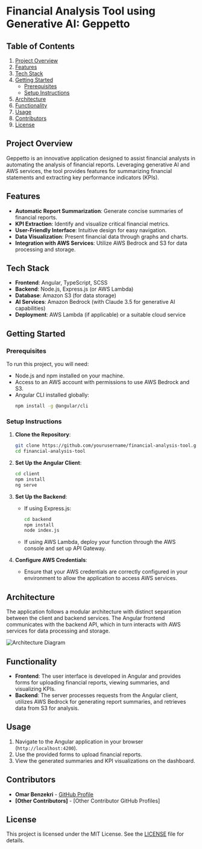 # Financial Analysis Tool using Generative AI: Geppetto

## Table of Contents
1. [Project Overview](#project-overview)
2. [Features](#features)
3. [Tech Stack](#tech-stack)
4. [Getting Started](#getting-started)
   - [Prerequisites](#prerequisites)
   - [Setup Instructions](#setup-instructions)
5. [Architecture](#architecture)
6. [Functionality](#functionality)
7. [Usage](#usage)
8. [Contributors](#contributors)
9. [License](#license)

## Project Overview
Geppetto is an innovative application designed to assist financial analysts in automating the analysis of financial reports. Leveraging generative AI and AWS services, the tool provides features for summarizing financial statements and extracting key performance indicators (KPIs).

## Features
- **Automatic Report Summarization**: Generate concise summaries of financial reports.
- **KPI Extraction**: Identify and visualize critical financial metrics.
- **User-Friendly Interface**: Intuitive design for easy navigation.
- **Data Visualization**: Present financial data through graphs and charts.
- **Integration with AWS Services**: Utilize AWS Bedrock and S3 for data processing and storage.

## Tech Stack
- **Frontend**: Angular, TypeScript, SCSS
- **Backend**: Node.js, Express.js (or AWS Lambda)
- **Database**: Amazon S3 (for data storage)
- **AI Services**: Amazon Bedrock (with Claude 3.5 for generative AI capabilities)
- **Deployment**: AWS Lambda (if applicable) or a suitable cloud service

## Getting Started

### Prerequisites
To run this project, you will need:
- Node.js and npm installed on your machine.
- Access to an AWS account with permissions to use AWS Bedrock and S3.
- Angular CLI installed globally:
  ```bash
  npm install -g @angular/cli
  ```

### Setup Instructions
1. **Clone the Repository**:
   ```bash
   git clone https://github.com/yourusername/financial-analysis-tool.git
   cd financial-analysis-tool
   ```

2. **Set Up the Angular Client**:
   ```bash
   cd client
   npm install
   ng serve
   ```

3. **Set Up the Backend**:
   - If using Express.js:
     ```bash
     cd backend
     npm install
     node index.js
     ```

   - If using AWS Lambda, deploy your function through the AWS console and set up API Gateway.

4. **Configure AWS Credentials**:
   - Ensure that your AWS credentials are correctly configured in your environment to allow the application to access AWS services.

## Architecture
The application follows a modular architecture with distinct separation between the client and backend services. The Angular frontend communicates with the backend API, which in turn interacts with AWS services for data processing and storage.

![Architecture Diagram](./docs/architecture.png) <!-- Replace with actual diagram -->

## Functionality
- **Frontend**: The user interface is developed in Angular and provides forms for uploading financial reports, viewing summaries, and visualizing KPIs.
- **Backend**: The server processes requests from the Angular client, utilizes AWS Bedrock for generating report summaries, and retrieves data from S3 for analysis.

## Usage
1. Navigate to the Angular application in your browser (`http://localhost:4200`).
2. Use the provided forms to upload financial reports.
3. View the generated summaries and KPI visualizations on the dashboard.

## Contributors
- **Omar Benzekri** - [GitHub Profile](https://github.com/o-benz)
- **[Other Contributors]** - [Other Contributor GitHub Profiles]

## License
This project is licensed under the MIT License. See the [LICENSE](LICENSE) file for details.